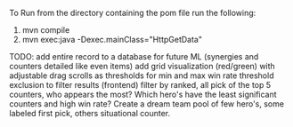 To Run from the directory containing the pom file run the following:
1. mvn compile
2. mvn exec:java -Dexec.mainClass="HttpGetData"

TODO:
add entire record to a database for future ML (synergies and counters detailed like even items)
add grid visualization (red/green) with adjustable drag scrolls as thresholds for min and max win rate threshold exclusion to filter results (frontend)
filter by ranked, all pick
of the top 5 counters, who appears the most? Which hero's have the least significant counters and high win rate? Create a dream team pool of few hero's, some labeled first pick, others situational counter.